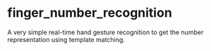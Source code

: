 # finger_number_recognition
A very simple real-time hand gesture recognition to get the number representation using template matching.
